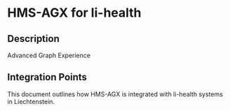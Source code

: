 # HMS-AGX for li-health

## Description

Advanced Graph Experience

## Integration Points

This document outlines how HMS-AGX is integrated with li-health systems in Liechtenstein.
